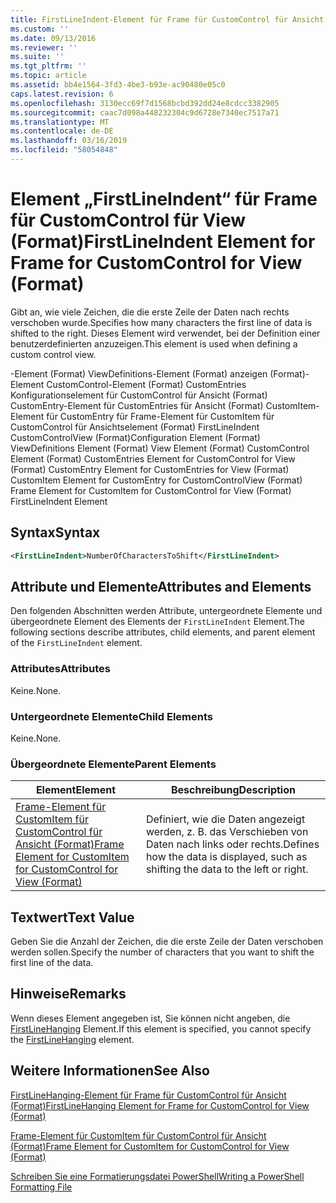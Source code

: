 ```yaml
---
title: FirstLineIndent-Element für Frame für CustomControl für Ansicht (Format) | Microsoft-Dokumentation
ms.custom: ''
ms.date: 09/13/2016
ms.reviewer: ''
ms.suite: ''
ms.tgt_pltfrm: ''
ms.topic: article
ms.assetid: bb4e1564-3fd3-4be3-b93e-ac90480e05c0
caps.latest.revision: 6
ms.openlocfilehash: 3130ecc69f7d1568bcbd392dd24e8cdcc3382905
ms.sourcegitcommit: caac7d098a448232304c9d6728e7340ec7517a71
ms.translationtype: MT
ms.contentlocale: de-DE
ms.lasthandoff: 03/16/2019
ms.locfileid: "58054848"
---
```

# <a name="firstlineindent-element-for-frame-for-customcontrol-for-view-format"></a><span data-ttu-id="3ee07-102">Element „FirstLineIndent“ für Frame für CustomControl für View (Format)</span><span class="sxs-lookup"><span data-stu-id="3ee07-102">FirstLineIndent Element for Frame for CustomControl for View (Format)</span></span>

<span data-ttu-id="3ee07-103">Gibt an, wie viele Zeichen, die die erste Zeile der Daten nach rechts verschoben wurde.</span><span class="sxs-lookup"><span data-stu-id="3ee07-103">Specifies how many characters the first line of data is shifted to the right.</span></span> <span data-ttu-id="3ee07-104">Dieses Element wird verwendet, bei der Definition einer benutzerdefinierten anzuzeigen.</span><span class="sxs-lookup"><span data-stu-id="3ee07-104">This element is used when defining a custom control view.</span></span>

<span data-ttu-id="3ee07-105">-Element (Format) ViewDefinitions-Element (Format) anzeigen (Format)-Element CustomControl-Element (Format) CustomEntries Konfigurationselement für CustomControl für Ansicht (Format) CustomEntry-Element für CustomEntries für Ansicht (Format) CustomItem-Element für CustomEntry für Frame-Element für CustomItem für CustomControl für Ansichtselement (Format) FirstLineIndent CustomControlView (Format)</span><span class="sxs-lookup"><span data-stu-id="3ee07-105">Configuration Element (Format) ViewDefinitions Element (Format) View Element (Format) CustomControl Element (Format) CustomEntries Element for CustomControl for View (Format) CustomEntry Element for CustomEntries for View (Format) CustomItem Element for CustomEntry for CustomControlView (Format) Frame Element for CustomItem for CustomControl for View (Format) FirstLineIndent Element</span></span>

## <a name="syntax"></a><span data-ttu-id="3ee07-106">Syntax</span><span class="sxs-lookup"><span data-stu-id="3ee07-106">Syntax</span></span>

```xml
<FirstLineIndent>NumberOfCharactersToShift</FirstLineIndent>
```

## <a name="attributes-and-elements"></a><span data-ttu-id="3ee07-107">Attribute und Elemente</span><span class="sxs-lookup"><span data-stu-id="3ee07-107">Attributes and Elements</span></span>

<span data-ttu-id="3ee07-108">Den folgenden Abschnitten werden Attribute, untergeordnete Elemente und übergeordnete Element des Elements der `FirstLineIndent` Element.</span><span class="sxs-lookup"><span data-stu-id="3ee07-108">The following sections describe attributes, child elements, and parent element of the `FirstLineIndent` element.</span></span>

### <a name="attributes"></a><span data-ttu-id="3ee07-109">Attributes</span><span class="sxs-lookup"><span data-stu-id="3ee07-109">Attributes</span></span>

<span data-ttu-id="3ee07-110">Keine.</span><span class="sxs-lookup"><span data-stu-id="3ee07-110">None.</span></span>

### <a name="child-elements"></a><span data-ttu-id="3ee07-111">Untergeordnete Elemente</span><span class="sxs-lookup"><span data-stu-id="3ee07-111">Child Elements</span></span>

<span data-ttu-id="3ee07-112">Keine.</span><span class="sxs-lookup"><span data-stu-id="3ee07-112">None.</span></span>

### <a name="parent-elements"></a><span data-ttu-id="3ee07-113">Übergeordnete Elemente</span><span class="sxs-lookup"><span data-stu-id="3ee07-113">Parent Elements</span></span>

|<span data-ttu-id="3ee07-114">Element</span><span class="sxs-lookup"><span data-stu-id="3ee07-114">Element</span></span>|<span data-ttu-id="3ee07-115">Beschreibung</span><span class="sxs-lookup"><span data-stu-id="3ee07-115">Description</span></span>|
|-------------|-----------------|
|[<span data-ttu-id="3ee07-116">Frame-Element für CustomItem für CustomControl für Ansicht (Format)</span><span class="sxs-lookup"><span data-stu-id="3ee07-116">Frame Element for CustomItem for CustomControl for View (Format)</span></span>](./frame-element-for-customitem-for-customcontrol-for-view-format.md)|<span data-ttu-id="3ee07-117">Definiert, wie die Daten angezeigt werden, z. B. das Verschieben von Daten nach links oder rechts.</span><span class="sxs-lookup"><span data-stu-id="3ee07-117">Defines how the data is displayed, such as shifting the data to the left or right.</span></span>|

## <a name="text-value"></a><span data-ttu-id="3ee07-118">Textwert</span><span class="sxs-lookup"><span data-stu-id="3ee07-118">Text Value</span></span>

<span data-ttu-id="3ee07-119">Geben Sie die Anzahl der Zeichen, die die erste Zeile der Daten verschoben werden sollen.</span><span class="sxs-lookup"><span data-stu-id="3ee07-119">Specify the number of characters that you want to shift the first line of the data.</span></span>

## <a name="remarks"></a><span data-ttu-id="3ee07-120">Hinweise</span><span class="sxs-lookup"><span data-stu-id="3ee07-120">Remarks</span></span>

<span data-ttu-id="3ee07-121">Wenn dieses Element angegeben ist, Sie können nicht angeben, die [FirstLineHanging](./firstlinehanging-element-for-frame-for-customcontrol-for-view-format.md) Element.</span><span class="sxs-lookup"><span data-stu-id="3ee07-121">If this element is specified, you cannot specify the [FirstLineHanging](./firstlinehanging-element-for-frame-for-customcontrol-for-view-format.md) element.</span></span>

## <a name="see-also"></a><span data-ttu-id="3ee07-122">Weitere Informationen</span><span class="sxs-lookup"><span data-stu-id="3ee07-122">See Also</span></span>

[<span data-ttu-id="3ee07-123">FirstLineHanging-Element für Frame für CustomControl für Ansicht (Format)</span><span class="sxs-lookup"><span data-stu-id="3ee07-123">FirstLineHanging Element for Frame for CustomControl for View (Format)</span></span>](./firstlinehanging-element-for-frame-for-customcontrol-for-view-format.md)

[<span data-ttu-id="3ee07-124">Frame-Element für CustomItem für CustomControl für Ansicht (Format)</span><span class="sxs-lookup"><span data-stu-id="3ee07-124">Frame Element for CustomItem for CustomControl for View (Format)</span></span>](./frame-element-for-customitem-for-customcontrol-for-view-format.md)

[<span data-ttu-id="3ee07-125">Schreiben Sie eine Formatierungsdatei PowerShell</span><span class="sxs-lookup"><span data-stu-id="3ee07-125">Writing a PowerShell Formatting File</span></span>](./writing-a-powershell-formatting-file.md)
